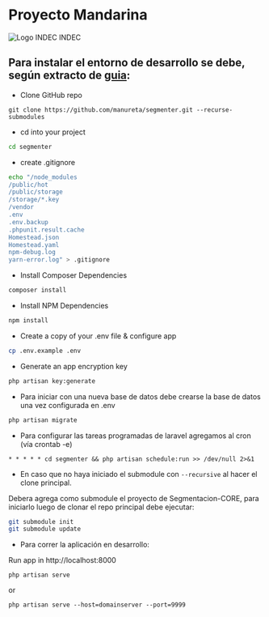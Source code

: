 # Proyecto Mandarina
![Logo INDEC][logo] INDEC

## Para instalar el entorno de desarrollo se debe, según extracto de [guia][1]:

- Clone GitHub repo
```git
git clone https://github.com/manureta/segmenter.git --recurse-submodules 
```
- cd into your project
```bash
cd segmenter
```
- create .gitignore
```bash
echo "/node_modules
/public/hot
/public/storage
/storage/*.key
/vendor
.env
.env.backup
.phpunit.result.cache
Homestead.json
Homestead.yaml
npm-debug.log
yarn-error.log" > .gitignore
```


- Install Composer Dependencies
```bash
composer install
```

- Install NPM Dependencies
```bash
npm install
```
- Create a copy of your .env file & configure app
```bash
cp .env.example .env
```

- Generate an app encryption key
```bash
php artisan key:generate
```


- Para iniciar con una nueva base de datos debe crearse la base de datos una vez configurada en .env
```bash
php artisan migrate
```

- Para configurar las tareas programadas de laravel agregamos al cron (vía crontab -e)
```
* * * * * cd segmenter && php artisan schedule:run >> /dev/null 2>&1
```


- En caso que no haya iniciado el submodule con ```--recursive``` al hacer el clone principal.

Debera agrega como submodule el proyecto de Segmentacion-CORE, para iniciarlo luego de clonar el repo principal debe ejecutar:
```bash
git submodule init
git submodule update
```


- Para correr la aplicación en desarrollo: 

Run app in http://localhost:8000
```
php artisan serve
```
or
```
php artisan serve --host=domainserver --port=9999
```

[1]: https://devmarketer.io/learn/setup-laravel-project-cloned-github-com/
[logo]: https://www.indec.gob.ar/Images_WEBINDEC/Logo/Logo_Indec.png

